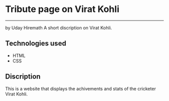 
<h1>Tribute page on Virat Kohli</h1>
<hr>
<p>
  by Uday Hiremath
  A short discription on Virat Kohli.
</p>
<h2>Technologies used</h2>
<ul>
  <li>HTML</li>
  <li>CSS</li>
</ul>
<h2>Discription</h2>
<p>This is a website that displays the achivements and stats of the cricketer Virat Kohli.</p>
